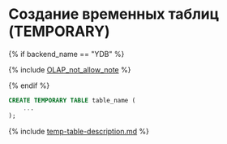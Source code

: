 # Создание временных таблиц (TEMPORARY)

{% if backend_name == "YDB" %}

{% include [OLAP_not_allow_note](../../../../../_includes/not_allow_for_olap_note.md) %}

{% endif %}

```sql
CREATE TEMPORARY TABLE table_name (
    ...
);
```

{% include [temp-table-description.md](../../../../../_includes/temp-table-description.md) %}